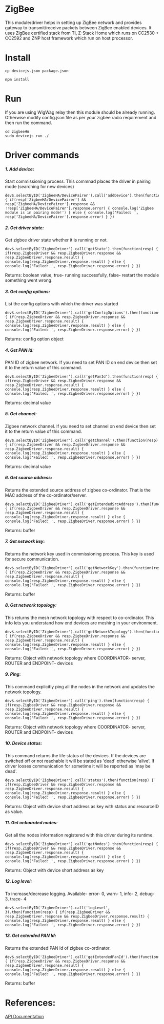 # ZigBee
This module/driver helps in setting up ZigBee network and provides gateway to transmit/receive packets between ZigBee enabled devices. It uses ZigBee certified stack from TI, Z-Stack Home which runs on CC2530 + CC2592 and ZNP host framework which run on host processor.

# Install
```
cp devicejs.json package.json
```
```
npm install
```

# Run
If you are using WigWag relay then this module should be already running. Otherwise modify config.json file as per your zigbee radio requirement and then run the command.
```
cd zigbeeHA
sudo devicejs run ./
```

# Driver commands
##### 1. Add device: 
Start commissioning process. This commnad places the driver in pairing mode (searching for new devices)
```
dev$.selectByID('ZigbeeHA/DevicePairer').call('addDevice').then(function(resp) { if(resp['ZigbeeHA/DevicePairer'] && resp['ZigbeeHA/DevicePairer'].response && !resp['ZigbeeHA/DevicePairer'].response.error) { console.log('Zigbee module is in pairing mode!') } else { console.log('Failed: ', resp['ZigbeeHA/DevicePairer'].response.error) } })
```

##### 2. Get driver state: 
Get zigbee driver state whether it is running or not.
```
dev$.selectByID('ZigbeeDriver').call('getState').then(function(resp) { if(resp.ZigbeeDriver && resp.ZigbeeDriver.response && resp.ZigbeeDriver.response.result) { console.log(resp.ZigbeeDriver.response.result) } else { console.log('Failed: ', resp.ZigbeeDriver.response.error) } })
```
Returns: boolean value, true- running successfully, false- restart the module something went wrong.

##### 3. Get config options: 
List the config options with which the driver was started
```
dev$.selectByID('ZigbeeDriver').call('getConfigOptions').then(function(resp) { if(resp.ZigbeeDriver && resp.ZigbeeDriver.response && resp.ZigbeeDriver.response.result) { console.log(resp.ZigbeeDriver.response.result) } else { console.log('Failed: ', resp.ZigbeeDriver.response.error) } })
```
Returns: config option object

##### 4. Get PAN Id: 
PAN ID of zigbee network. If you need to set PAN ID on end device then set it to the return value of this command.
```
dev$.selectByID('ZigbeeDriver').call('getPanId').then(function(resp) { if(resp.ZigbeeDriver && resp.ZigbeeDriver.response && resp.ZigbeeDriver.response.result) { console.log(resp.ZigbeeDriver.response.result) } else { console.log('Failed: ', resp.ZigbeeDriver.response.error) } })
```
Returns: decimal value

##### 5. Get channel: 
Zigbee network channel. If you need to set channel on end device then set it to the return value of this command.
```
dev$.selectByID('ZigbeeDriver').call('getChannel').then(function(resp) { if(resp.ZigbeeDriver && resp.ZigbeeDriver.response && resp.ZigbeeDriver.response.result) { console.log(resp.ZigbeeDriver.response.result) } else { console.log('Failed: ', resp.ZigbeeDriver.response.error) } })
```
Returns: decimal value

##### 6. Get source address: 
Returns the extended source address of zigbee co-ordinator. That is the MAC address of the co-ordinator/server.
```
dev$.selectByID('ZigbeeDriver').call('getExtendedSrcAddress').then(function(resp) { if(resp.ZigbeeDriver && resp.ZigbeeDriver.response && resp.ZigbeeDriver.response.result) { console.log(resp.ZigbeeDriver.response.result) } else { console.log('Failed: ', resp.ZigbeeDriver.response.error) } })
```
Returns: buffer

##### 7. Get network key: 
Returns the network key used in commissioning process. This key is used for secure communication.
```
dev$.selectByID('ZigbeeDriver').call('getNetworkKey').then(function(resp) { if(resp.ZigbeeDriver && resp.ZigbeeDriver.response && resp.ZigbeeDriver.response.result) { console.log(resp.ZigbeeDriver.response.result) } else { console.log('Failed: ', resp.ZigbeeDriver.response.error) } })
```
Returns: buffer

##### 8. Get network topology: 
This returns the mesh network topology with respect to co-ordinator. This info lets you understand how end devices are meshing in your environment.
```
dev$.selectByID('ZigbeeDriver').call('getNetworkTopology').then(function(resp) { if(resp.ZigbeeDriver && resp.ZigbeeDriver.response && resp.ZigbeeDriver.response.result) { console.log(resp.ZigbeeDriver.response.result) } else { console.log('Failed: ', resp.ZigbeeDriver.response.error) } })
```
Returns: Object with network topology where COORDINATOR- server, ROUTER and ENDPOINT- devices

##### 9. Ping: 
This command explicitly ping all the nodes in the network and updates the network topology. 
```
dev$.selectByID('ZigbeeDriver').call('ping').then(function(resp) { if(resp.ZigbeeDriver && resp.ZigbeeDriver.response && resp.ZigbeeDriver.response.result) { console.log(resp.ZigbeeDriver.response.result) } else { console.log('Failed: ', resp.ZigbeeDriver.response.error) } })
```
Returns: Object with network topology where COORDINATOR- server, ROUTER and ENDPOINT- devices

##### 10. Device status: 
This command returns the life status of the devices. If the devices are switched off or not reachable it will be stated as 'dead' otherwise 'alive'. If driver looses communication for sometime it will be reported as 'may be dead'.
```
dev$.selectByID('ZigbeeDriver').call('status').then(function(resp) { if(resp.ZigbeeDriver && resp.ZigbeeDriver.response && resp.ZigbeeDriver.response.result) { console.log(resp.ZigbeeDriver.response.result) } else { console.log('Failed: ', resp.ZigbeeDriver.response.error) } })
```
Returns: Object with device short address as key with status and resourceID as value.

##### 11. Get onboarded nodes: 
Get all the nodes information registered with this driver during its runtime.
```
dev$.selectByID('ZigbeeDriver').call('getNodes').then(function(resp) { if(resp.ZigbeeDriver && resp.ZigbeeDriver.response && resp.ZigbeeDriver.response.result) { console.log(resp.ZigbeeDriver.response.result) } else { console.log('Failed: ', resp.ZigbeeDriver.response.error) } })
```
Returns: Object with device short address as key

##### 12. Log level: 
To increase/decrease logging. Available- error- 0, warn- 1, info- 2, debug- 3, trace- 4
```
dev$.selectByID('ZigbeeDriver').call('logLevel', 3).then(function(resp) { if(resp.ZigbeeDriver && resp.ZigbeeDriver.response && resp.ZigbeeDriver.response.result) { console.log(resp.ZigbeeDriver.response.result) } else { console.log('Failed: ', resp.ZigbeeDriver.response.error) } })
```

##### 13. Get extended PAN Id: 
Returns the extended PAN Id of zigbee co-ordinator.
```
dev$.selectByID('ZigbeeDriver').call('getExtendedPanId').then(function(resp) { if(resp.ZigbeeDriver && resp.ZigbeeDriver.response && resp.ZigbeeDriver.response.result) { console.log(resp.ZigbeeDriver.response.result) } else { console.log('Failed: ', resp.ZigbeeDriver.response.error) } })
```
Returns: buffer

# References: 
[API Documentation](https://code.wigwag.com/doc/ZigBeeAPIDocumentation_v1.0/)
